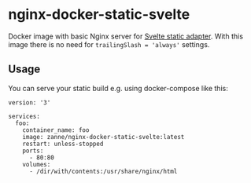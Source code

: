 # nginx-docker-static-svelte

Docker image with basic Nginx server for [Svelte static adapter](https://kit.svelte.dev/docs/adapter-static). With this image there is no need for `trailingSlash = 'always'` settings.

## Usage

You can serve your static build e.g. using docker-compose like this:

```
version: '3'

services:
  foo:
    container_name: foo
    image: zanne/nginx-docker-static-svelte:latest
    restart: unless-stopped
    ports:
      - 80:80
    volumes:
      - /dir/with/contents:/usr/share/nginx/html
```
